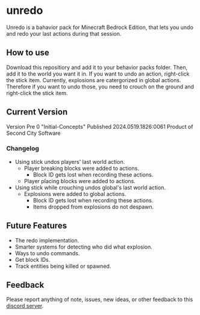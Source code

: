 # unredo
Unredo is a bahavior pack for Minecraft Bedrock Edition, that lets you undo and redo your last actions during that session.

## How to use
Download this repositiory and add it to your behavior packs folder. Then, add it to the world you want it in. If you want to undo an action, right-click the stick item. Currently, explosions are catergorized in global actions. Therefore if you want to undo those, you need to crouch on the ground and right-click the stick item.

## Current Version
Version Pre 0 "Initial-Concepts"
Published 2024.0519.1826:0061
Product of Second City Software

### Changelog
- Using stick undos players' last world action.
  - Player breaking blocks were added to actions.
    - Block ID gets lost when recording these actions. 
  - Player placing blocks were added to actions.
- Using stick while crouching undos global's last world action.
  - Explosions were added to global actions.
    - Block ID gets lost when recording these actions.
    - Items dropped from explosions do not despawn.

## Future Features
- The redo implementation.
- Smarter systems for detecting who did what explosion.
- Ways to undo commands.
- Get block IDs.
- Track entities being killed or spawned.

## Feedback
Please report anything of note, issues, new ideas, or other feedback to this [discord server](https://discord.gg/Pv6agYuc4C).
